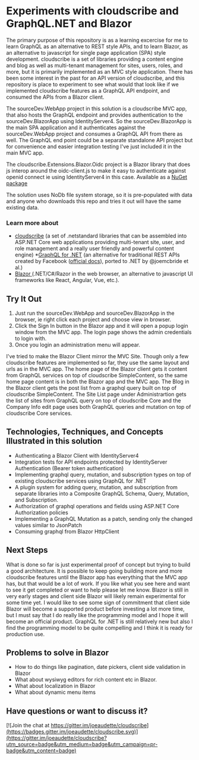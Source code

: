 # Experiments with cloudscribe and GraphQL.NET and Blazor

The primary purpose of this repository is as a learning excercise for me to learn GraphQL as an alternative to REST style APIs, and to learn Blazor, as an alternative to javascript for single page application (SPA) style development. cloudscribe is a set of libraries providing a content engine and blog as well as multi-tenant management for sites, users, roles, and more, but it is primarily implemented as an MVC style application. There has been some interest in the past for an API version of cloudscribe, and this repository is place to experiment to see what would that look like if we implemented cloudscribe features as a GraphQL API endpoint, and consumed the APIs from a Blazor client.

The sourceDev.WebApp project in this solution is a cloudscribe MVC app, that also hosts the GraphQL endpoint and provides authentication to the sourceDev.BlazorApp using IdentityServer4. So the sourceDev.BlazorApp is the main SPA application and it authenticates against the sourceDev.WebApp project and consumes a GraphQL API from there as well. The GraphQL end point could be a separate standalone API project but for convenience and easier integration testing I've just included it in the main MVC app.

The cloudscribe.Extensions.Blazor.Oidc project is a Blazor library that does js interop around the oidc-client.js to make it easy to authenticate against openid connect ie using IdentityServer4 in this case. Available as a [NuGet package](https://www.nuget.org/packages/cloudscribe.Extensions.Blazor.Oidc/)

The solution uses NoDb file system storage, so it is pre-populated with data and anyone who downloads this repo and tries it out will have the same existing data.

### Learn more about

* [cloudscribe](https://www.cloudscribe.com/) (a set of .netstandard libraries that can be assembled into ASP.NET Core web applications providing multi-tenant site, user, and role management and a really user friendly and powerful content engine) 
*[GraphQL for .NET](https://github.com/graphql-dotnet/graphql-dotnet) (an alternative for traditional REST APIs created by Facebook ([official docs](https://graphql.org/learn/)), ported to .NET by @joemcbride et al.)
* [Blazor ](https://blazor.net/) (.NET/C#/Razor in the web browser, an alternative to javascript UI frameworks like React, Angular, Vue, etc.).

## Try It Out

1. Just run the sourceDev.WebApp and sourceDev.BlazorApp in the browser, ie right click each project and choose view in browser.
2. Click the Sign In button in the Blazor app and it will open a popup login window from the MVC app. The login page shows the admin credentials to login with.
3. Once you login an administration menu will appear. 

I've tried to make the Blazor Client mirror the MVC Site. Though only a few cloudscribe features are implemented so far, they use the same layout and urls as in the MVC app. The home page of the Blazor client gets it content from GraphQL services on top of cloudscribe SimpleContent, so the same home page content is in both the Blazor app and the MVC app. The Blog in the Blazor client gets the post list from a graphql query built on top of cloudscribe SimpleContent. The Site List page under Administrartion gets the list of sites from GraphQL query on top of cloudscribe Core and the Company Info edit page uses both GraphQL queries and mutation on top of cloudscribe Core services. 

## Technologies, Techniques, and Concepts Illustrated in this solution

* Authenticating a Blazor Client with IdentityServer4
* Integration tests for API endpoints protected by IdentityServer Authentication (Bearer token authentication)
* Implementing graphql query, mutation, and subscription types on top of existing cloudscribe services using GraphQL for .NET
* A plugin system for adding query, mutation, and subscription from separate libraries into a Composite GraphQL Schema, Query, Mutation, and Subscription.
* Authorization of graphql operations and fields using ASP.NET Core Authorization policies
* Implementing a GraphQL Mutation as a patch, sending only the changed values similar to JsonPatch
* Consuming graphql from Blazor HttpClient

## Next Steps

What is done so far is just experimental proof of concept but trying to build a good architecture. It is possible to keep going building more and more cloudscribe features until the Blazor app has everything that the MVC app has, but that would be a lot of work. If you like what you see here and want to see it get completed or want to help please let me know. Blazor is still in very early stages and client side Blazor will likely remain experimental for some time yet. I would like to see some sign of commitment that client side Blazor will become a supported product before investing a lot more time, but I must say that I do really like the programming model and I hope it will become an official product. GraphQL for .NET is still relatively new but also I find the programming model to be quite compelling and I think it is ready for production use.

## Problems to solve in Blazor

* How to do things like pagination, date pickers, client side validation in Blazor
* What about wysiwyg editors for rich content etc in Blazor. 
* What about localization in Blazor
* What about dynamic menu items


## Have questions or want to discuss it?

[![Join the chat at https://gitter.im/joeaudette/cloudscribe](https://badges.gitter.im/joeaudette/cloudscribe.svg)](https://gitter.im/joeaudette/cloudscribe?utm_source=badge&utm_medium=badge&utm_campaign=pr-badge&utm_content=badge)

